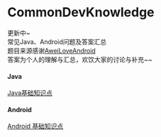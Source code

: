 # CommonDevKnowledge
更新中~</br>
常见Java、Android问题及答案汇总</br>
题目来源感谢[AweiLoveAndroid](https://github.com/AweiLoveAndroid/CommonDevKnowledge)</br>
答案为个人的理解与汇总，欢饮大家的讨论与补充~~

#### Java

[Java基础知识点](https://github.com/oo1993448102/CommonDevKnowledge/blob/master/java/java%E5%9F%BA%E7%A1%80%E9%9D%A2%E8%AF%95%E7%9F%A5%E8%AF%86%E7%82%B9.md)
#### Android

[Android 基础知识点](https://github.com/oo1993448102/CommonDevKnowledge/tree/master/android)

